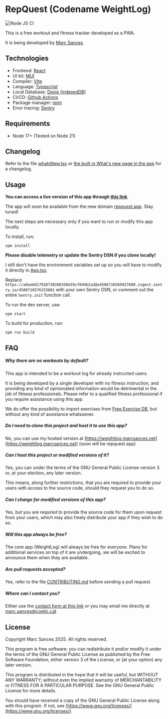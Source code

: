 # RepQuest (Codename WeightLog)

![Node JS CI](https://github.com/marcsances/weightlog/actions/workflows/node.js.yml/badge.svg)

This is a free workout and fitness tracker developed as a PWA.

It is being developed by [Marc Sances](mailto:marc.sances@coetic.cat).

## Technologies

* Frontend: [React](https://react.dev)
* UI kit: [MUI](https://mui.com)
* Compiler: [Vite](https://vitejs.dev)
* Language: [Typescript](https://www.typescriptlang.org/)
* Local Database: [Dexie (IndexedDB)](https://dexie.org)
* CI/CD: [Github Actions](https://github.com/features/actions)
* Package manager: [npm](https://www.npmjs.com/)
* Error tracing: [Sentry](https://sentry.io)

## Requirements

* Node 17+ (Tested on Node 21)

## Changelog

Refer to the file [whatsNew.tsx](./src/pages/whatsNew/whatsNew.tsx) or [the built in What's new page in the app](https://weightlog.marcsances.net/whats-new) for a changelog.

## Usage

**You can access a live version of this app through [this link](https://weightlog.marcsances.net)**. 

The app will soon be available from the new domain [repquest.app](https://repquest.app). Stay tuned!

The next steps are
necessary only if you want to run or modify this app locally.

To install, run:

```
npm install
```

**Please disable telemetry or update the Sentry DSN if you clone locally!**

I still don't have the environment variables set up so you will have to modify it directly in [App.tsx](./src/App.tsx).

Replace ``https://a0ae6d17918730260356b59cf049b2a3@o4506716569927680.ingest.sentry.io/4506716576153601`` with your own Sentry   DSN, or comment out the entire ``Sentry.init`` function call.

To run the dev server, use:

```
npm start
```

To build for production, run:

```
npm run build
```

## FAQ

##### Why there are no workouts by default?

This app is intended to be a workout log for already instructed users.

It is being developed by a single developer with no fitness instruction, and providing any kind of opinionated
information would be detrimental in the job of fitness professionals. Please refer to a qualified fitness professional
if you require assistance using this app.

We do offer the possibility to import exercises from [Free Exercise DB](https://github.com/yuhonas/free-exercise-db), but without any kind of assistance whatsoever.

##### Do I need to clone this project and host it to use this app?

No, you can use my hosted version at [https://weightlog.marcsances.net](https://weightlog.marcsances.net) (soon will be repquest.app)

##### Can I host this project or modified versions of it?

Yes, you can under the terms of the GNU General Public License version 3 or, at your election, any later version.

This means, along further restrictions, that you are required to provide your users with access to the source code,
should they request you to do so.

##### Can I charge for modified versions of this app?

Yes, but you are required to provide the source code for them upon request from your users, which may also freely
distribute your app if they wish to do so.

##### Will this app always be free?

The core app (WeightLog) will always be free for everyone. Plans for additional services on top of it are undergoing, we
will be excited to announce them when they are available.

##### Are pull requests accepted?

Yes, refer to the file [CONTRIBUTING.md](./CONTRIBUTING.md) before sending a pull request.

##### Where can I contact you?

Either use the [contact form at this link](https://docs.google.com/forms/d/e/1FAIpQLSdrG44hZZ8MoGzFx2DjIVKSnFylDDbCHtaQL3vhEGM4yuOb8g/viewform?usp=sf_link) or you may email me directly at [marc.sances@coetic.cat](mailto:marc.sances@coetic.cat)

## License

Copyright Marc Sances 2025. All rights reserved.

This program is free software: you can redistribute it and/or modify
it under the terms of the GNU General Public License as published by
the Free Software Foundation, either version 3 of the License, or
(at your option) any later version.

This program is distributed in the hope that it will be useful,
but WITHOUT ANY WARRANTY; without even the implied warranty of
MERCHANTABILITY or FITNESS FOR A PARTICULAR PURPOSE.  See the
GNU General Public License for more details.

You should have received a copy of the GNU General Public License
along with this program.  If not, see [https://www.gnu.org/licenses/](https://www.gnu.org/licenses/)

